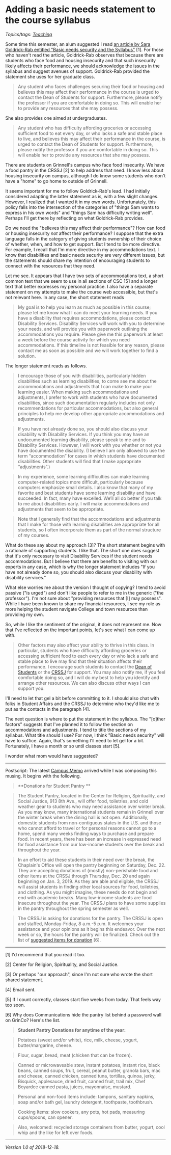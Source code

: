 Adding a basic needs statement to the course syllabus
=====================================================

*Topics/tags: [Teaching](index-teaching)*

Some time this semester, an alum suggested I read [an
article by Sara Goldrick-Rab entitled "Basic needs security and the
Syllabus"](https://medium.com/@saragoldrickrab/basic-needs-security-and-the-syllabus-d24cc7afe8c9)
[1].  For those who haven't read the article, Goldrick-Rab observes
that because there are students who face food and housing insecurity
and that such insecurity likely affects their performance, we should
acknowledge the issues in the syllabus and suggest avenues of support.
Goldrick-Rab provided the statement she uses for her graduate class.

> Any student who faces challenges securing their food or housing and believes this may affect their performance in the course is urged to contact the Dean of Students for support. Furthermore, please notify the professor if you are comfortable in doing so. This will enable her to provide any resources that she may possess.

She also provides one aimed at undergraduates.

> Any student who has difficulty affording groceries or accessing sufficient food to eat every day, or who lacks a safe and stable place to live, and believes this may affect their performance in the course, is urged to contact the Dean of Students for support. Furthermore, please notify the professor if you are comfortable in doing so. This will enable her to provide any resources that she may possess.

There are students on Grinnell's campus who face food insecurity.
We have a food pantry in the CRSSJ [2] to help address that need.  I know
less about housing insecurity on campus, although I do know some students
who don't have a "home" to go home to outside of Grinnell.

It seems important for me to follow Goldrick-Rab's lead.  I had initially
considered adapting the latter statement as is, with a few slight changes.
However, I realized that I wanted it in my own words.  Unfortunately, this
policy falls into the intersection of the categories of "things Sam wants
to express in his own words" and "things Sam has difficulty writing well".
Perhaps I'll get there by reflecting on what Goldrick-Rab provides.

Do we need the "believes this may affect their performance"?
How can food or housing insecurity *not* affect their performance?
I suppose that the extra language falls in the category of giving students
ownership of their choice of whether, when, and how to get support.
But I tend to be more directive.  For example, I recall that I'm more
directive in my accommodations text.  I know that disabilities and basic
needs security are very different issues, but the statements should share
my intention of encouraging students to connect with the resources that
they need.

Let me see.  It appears that I have two sets of accommodations text,
a short common text that we seem to use in all sections of CSC 151 and
a longer text that better expresses my personal practice.  I also have
a separate statement on my attempts to make the course web accessible,
but that's not relevant here.  In any case, the short statement reads

> My goal is to help you learn as much as possible in this course; please let me know what I can do meet your learning needs. If you have a disability that requires accommodations, please contact Disability Services. Disability Services will work with you to determine your needs, and will provide you with paperwork outlining the accommodations you require. Please give me this paperwork at least a week before the course activity for which you need accommodations. If this timeline is not feasible for any reason, please contact me as soon as possible and we will work together to find a solution.

The longer statement reads as follows.

> I encourage those of you with disabilities, particularly hidden disabilities such as learning disabilities, to come see me about the accommodations and adjustments that I can make to make your learning easier. When making such accommodations and adjustments, I prefer to work with students who have documented disabilities, since such documentation regularly includes not only recommendations for particular accommodations, but also general principles to help me develop other appropriate accommodations and adjustments.

> If you have not already done so, you should also discuss your disability with Disability Services. If you think you may have an undocumented learning disability, please speak to me and to Disability Services. However, I will work with you whether or not you have documented the disability. (I believe I am only allowed to use the term “accommodation” for cases in which students have documented disabilities. Other students will find that I make appropriate “adjustments”.)

> In my experience, some learning difficulties can make learning computer-related topics more difficult, particularly because computers emphasize small details. I also know that many of my favorite and best students have some learning disability and have succeeded. In fact, many have excelled. We’ll all do better if you talk to me about disabilities early. I will make accommodations and adjustments that seem to be appropriate.

> Note that I generally find that the accommodations and adjustments that I make for those with learning disabilities are appropriate for all students, so I often incorporate them as part of the normal structure of my courses.

What do these say about my approach [3]? The short statement begins with
a rationale of supporting students.  I like that.  The short one does
suggest that it's only necessary to visit Disability Services if the
student needs accommodations.  But I believe that there are benefits to
visiting with our experts in any case, which is why the longer statement
includes "If you have not already done so, you should also discuss your
disability with disability services."  

What else worries me about the version I thought of copying?  I tend
to avoid passive ("is urged") and don't like people to refer to me in
the generic ("the professor").  I'm not sure about "providing resources
that [I] may possess".  While I have been known to share my financial
resources, I see my role as more helping the student navigate College
and town resources than providing my own.

So, while I like the sentiment of the original, it does not represent me.
Now that I've reflected on the important points, let's see what I can
come up with.

> Other factors may also affect your ability to thrive in this class.
In particular, students who have difficulty affording groceries or
accessing sufficient food to each every day or who lack a safe and
stable place to live may find that their situation affects their
performance.  I encourage such students to contact the  [Dean of
Students](https://www.grinnell.edu/profiles/student-affairs/staff) or
the [CRSSJ](https://www.grinnell.edu/about/offices-services/crssj)
for support.  You may also notify me, if you feel comfortable doing so,
and I will do my best to help you identify and arrange other resources.
We can also discuss other ways I can support you.

I'll need to let that gel a bit before committing to it.  I should also
chat with folks in Student Affairs and the CRSSJ to determine who they'd 
like me to put as the contacts in the paragraph [4].

The next question is where to put the statement in the syllabus.  The
"[o]ther factors" suggests that I've planned it to follow the section
on accommodations and adjustments.  I tend to title the sections of my
syllabus.  What title should I use?  For now, I think "Basic needs
security" will have to suffice.  Again, that's something I'll need to
let gel for a bit.  Fortunately, I have a month or so until classes 
start [5].

I wonder what mom would have suggested?

---

Postscript: The latest [Campus Memo](https://myemail.constantcontact.com/Campus-Memo---12-18-2018.html?soid=1101855135914&aid=7Q4bQo9WqCg) arrived while I was composing this musing.  It begins with the following.

> **Donations for Student Pantry **

> The Student Pantry, located in the Center for Religion, Spirituality, and Social Justice, 913 8th Ave., will offer food, toiletries, and cold weather gear to students who may need assistance over winter break.  As you may know, many international students remain in Grinnell over the winter break when the dining hall is not open. Additionally, domestic students from non-contiguous states in the U.S. and those who cannot afford to travel or for personal reasons cannot go to a home, spend many weeks finding ways to purchase and prepare food. In recent years, there has been an increase in expressed need for food assistance from our low-income students over the break and throughout the year.

> In an effort to aid these students in their need over the break, the Chaplain's Office will open the pantry beginning on Saturday, Dec. 22. They are accepting donations of (mostly) non-perishable food and other items at the CRSSJ through Thursday, Dec. 20 and again beginning on Jan. 3, 2019.  As they are able and eligible, the CRSSJ will assist students in finding other local sources for food, toiletries, and clothing. As you might imagine, these needs do not begin and end with academic breaks. Many low-income students are food insecure throughout the year. The CRSSJ plans  to have some supplies in the pantry throughout the spring semester as well.

> The CRSSJ is asking for donations for the pantry. The CRSSJ is open and staffed, Monday-Friday, 8 a.m.-5 p.m. It welcomes your assistance and your opinions as it begins this endeavor. Over the next week or so, the hours for the pantry will be finalized.  Check out the list of [suggested items for donation](https://grinco.sharepoint.com/offices/Communications/Shared%20Documents/Sarah%20GA%20-%20do%20not%20publish/Pantry%20List%20for%2012-19.pdf?utm_source=Campus+Memo++-+12.18.18&utm_campaign=Campus+Memo+12-18-18&utm_medium=email) [6].

---

[1] I'd recommend that you read it too.  

[2] Center for Religion, Spirituality, and Social Justice.

[3] Or perhaps "our approach", since I'm not sure who wrote the short
shared statement.

[4] Email sent.

[5] If I count correctly, classes start five weeks from today.  That feels
way too soon.

[6] Why does Communications hide the pantry list behind a password wall on GrinCo?
Here's the list.

> **Student Pantry Donations for anytime of the year:**

> Potatoes (sweet and/or white), rice, milk, cheese, yogurt, butter/margarine, cheese.

> Flour, sugar, bread, meat (chicken that can be frozen).

> Canned or microwaveable stew, instant potatoes, instant rice, black beans, canned soups, fruit, cereal, peanut butter, granola bars, mac and cheese, canned chicken, canned tuna, tortillas, quinoa, jerky, Bisquick, applesauce, dried fruit, canned fruit, trail mix, Chef Boyardee canned pasta, juices, mayonnaise, mustard.

> Personal and non-food items include: tampons, sanitary napkins, soap and/or bath gel, laundry detergent, toothpaste, toothbrush.

> Cooking Items: slow cookers, any pots, hot pads, measuring cups/spoons, can opener.

> Also, welcomed: recycled storage containers from butter, yogurt, cool whip and the like for left over foods.

---

*Version 1.0 of 2018-12-18.*

